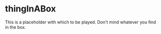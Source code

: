# thingInABox

This is a placeholder with which to be played. Don't mind whatever you find in the box.